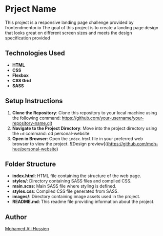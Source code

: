 # Prject Name 

This project is a responsive landing page challenge provided by frontendmentor.io The goal of this project is to create a landing page design that looks great on different 
screen sizes and meets the design specification provided
## Technologies Used

- **HTML**
- **CSS**
- **Flexbox**
- **CSS Grid**
- **SASS**

## Setup Instructions

1. **Clone the Repository**: Clone this repository to your local machine using the following command:
      https://github.com/your-username/your-repository-name.git
2. **Navigate to the Project Directory**: Move into the project directory using the `cd` command:
     cd personal-website
3. **Open in Browser**: Open the `index.html` file in your preferred web browser to view the project.
 ![Design preview]((https://github.com/moh-hue/personal-website)
## Folder Structure

- **index.html**: HTML file containing the structure of the web page.
- **styles/**: Directory containing SASS files and compiled CSS.
- **main.scss**: Main SASS file where styling is defined.
- **styles.css**: Compiled CSS file generated from SASS.
- **images/**: Directory containing image assets used in the project.
- **README.md**: This readme file providing information about the project.

## Author
[Mohamed Ali Hussien](https://github.com/[moh-hue])


